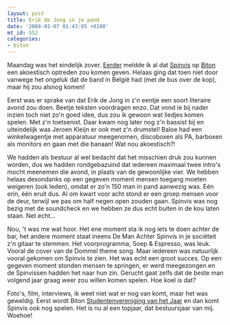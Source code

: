 ```yaml
---
layout: post
title: Erik de Jong in je pand
date: '2004-01-07 01:43:05 +0100'
mt_id: 552
categories:
- biton
---
```

Maandag was het eindelijk zover. <a href="/2003/12/spinvis-op-bito.html">Eerder</a> meldde ik al dat <a href="http://www.spinvis.nl/">Spinvis</a> op <a href="http://www.biton.nl/">Biton</a> een akoestisch optreden zou komen geven. Helaas ging dat toen niet door vanwege het ongeluk dat de band in Belgi&euml; had (met de bus over de kop), maar hij zou alsnog komen!

Eerst was er sprake van dat Erik de Jong in z'n eentje een soort literaire avond zou doen. Beetje teksten voordragen enzo. Dat vond ie bij nader inzien toch niet zo'n goed idee, dus zou ik gewoon wat liedjes komen spelen. Met z'n toetsenist. Daar kwam nog later nog z'n bassist bij en uiteindelijk was Jeroen Kleijn er ook met z'n drumstel! Baloe had een winkelwagentje met apparatuur meegenomen, discoboxen als PA, barboxen als monitors en gaan met die banaan! Wat nou akoestisch?!

We hadden als bestuur al wel bedacht dat het misschien druk zou kunnen worden, dus we hadden rondgebazuind dat iedereen maximaal twee intro's mocht meenemen die avond, in plaats van de gewoonlijke vier. We hebben helaas desondanks op een gegeven moment mensen toegang moeten weigeren (ook leden), omdat er zo'n 150 man in pand aanwezig was. E&eacute;n erin, &eacute;&eacute;n eruit dus. Al om kwart voor acht stond er een groep mensen voor de deur, terwijl we pas om half negen open zouden gaan. Spinvis was nog bezig met de soundcheck en we hebben ze dus echt buiten in de kou laten staan. Net echt...

Nou, 't was me wat hoor. Het ene moment sta ik nog iets te doen achter de bar, het andere moment staat ineens De Man Achter Spinvis in je soci&euml;teit z'n gitaar te stemmen. Het voorprogramma, Soep &amp; Espresso, was leuk. Vooral de cover van de Dommel theme song. Maar iedereen was natuurlijk vooral gekomen om Spinvis te zien. Het was echt een groot succes. Op een gegeven moment stonden mensen te springen, er werd meegezongen en de Spinvissen hadden het naar hun zin. Gerucht gaat zelfs dat de beste man volgend jaar graag weer zou willen komen spelen. Hoe koel is dat?

Foto's, film, interviews, ik weet niet wat er nog van komt, maar het was geweldig. Eerst wordt Biton <a href="http://www.studenten.net/content/artikel.asp?mte_id=1&cge_id=24&akl_id=2377">Studentenvereniging van het Jaar</a> en dan komt Spinvis ook nog spelen. Het is nu al een topjaar, dat bestuursjaar van mij. Woehoe!
